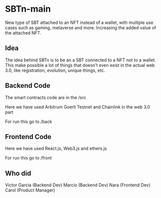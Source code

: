 # SBTn-main

New type of SBT attached to an NFT instead of a wallet, with multiple use cases such as gaming, metaverse and more. Increasing the added value of the attached NFT.

## Idea

The idea behind SBTn is to be an a SBT connected to a NFT not to a wallet. This make possible a lot of things that doesn't even exist in the actual web 3.0, like registration, evolution, unique things, etc.

## Backend Code

The smart contracts code are in the /src

Here we have used Arbitrum Goerli Testnet and Chainlink in the web 3.0 part

For run this go to /back

## Frontend Code

Here we have used React.js, Web3.js and ethers.js

For run this go to /front

## Who did

Victor Garcia (Backend Dev)
Marcio (Backend Dev)
Nara (Frontend Dev)
Carol (Product Manager)
